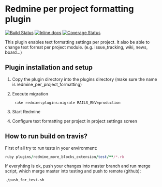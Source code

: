 Redmine per project formatting plugin
=======================

[![Build Status](https://travis-ci.org/kiv-redmine/redmine_per_project_formatting.svg?branch=testing)](https://travis-ci.org/kiv-redmine/redmine_per_project_formatting) [![Inline docs](http://inch-ci.org/github/kiv-redmine/redmine_per_project_formatting.svg?branch=master)](http://inch-ci.org/github/kiv-redmine/redmine_per_project_formatting) [![Coverage Status](https://coveralls.io/repos/kiv-redmine/redmine_per_project_formatting/badge.svg)](https://coveralls.io/r/kiv-redmine/redmine_per_project_formatting)

This plugin enables text formatting settings per project.
It also be able to change text format per project module. (e.g. issue_tracking, wiki, news, board...)

Plugin installation and setup
-----------------------------

1. Copy the plugin directory into the plugins directory (make sure the name is redmine_per_project_formatting)
1. Execute migration

        rake redmine:plugins:migrate RAILS_ENV=production

1. Start Redmine
1. Configure text formatting per project in project settings screen

How to run build on travis?
---------------------------
First of all try to run tests in your environment:

```ruby
ruby plugins/redmine_more_blocks_extension/test/**/*.rb
```

If everyhting is ok, push your changes into master branch and run merge script, which merge master into testing and push to remote (github):

```bash
./push_for_test.sh
```


